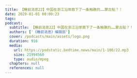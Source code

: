 ```yaml
---
title: 【睡前消息22】中国在浙江沿岸救下了一条触礁的……蒙古船？！
date: 2020-01-01 00:00:23
tags:
podcast:
  subtitle: 【睡前消息22】中国在浙江沿岸救下了一条触礁的……蒙古船？！
  authors: ['《睡前消息》编辑部']
  cover: /podcasts/main/assets/logo.png
  duration: 916
  media:
    url: https://podstatic.bedtime.news/main/1-100/22.mp3
    size: 21994560
    type: audio/mpeg
  chapters: null
  references: null
---
```

